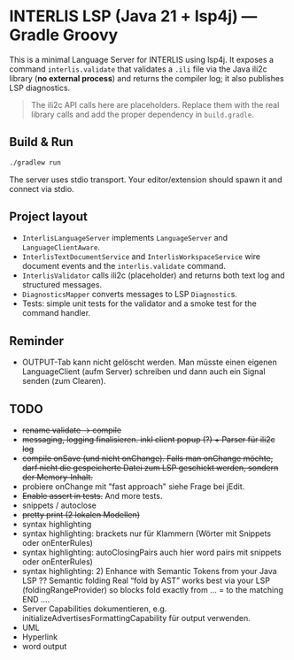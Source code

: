 # INTERLIS LSP (Java 21 + lsp4j) — Gradle Groovy

This is a minimal Language Server for INTERLIS using lsp4j. It exposes a command
`interlis.validate` that validates a `.ili` file via the Java ili2c library
(**no external process**) and returns the compiler log; it also publishes LSP diagnostics.

> The ili2c API calls here are placeholders. Replace them with the real library calls and add the proper dependency in `build.gradle`.

## Build & Run

```bash
./gradlew run
```

The server uses stdio transport. Your editor/extension should spawn it and connect via stdio.

## Project layout

- `InterlisLanguageServer` implements `LanguageServer` and `LanguageClientAware`.
- `InterlisTextDocumentService` and `InterlisWorkspaceService` wire document events and the `interlis.validate` command.
- `InterlisValidator` calls ili2c (placeholder) and returns both text log and structured messages.
- `DiagnosticsMapper` converts messages to LSP `Diagnostic`s.
- Tests: simple unit tests for the validator and a smoke test for the command handler.

## Reminder
- OUTPUT-Tab kann nicht gelöscht werden. Man müsste einen eigenen LanguageClient (aufm Server) schreiben und dann auch ein Signal senden (zum Clearen).

## TODO

- ~~rename validate -> compile~~
- ~~messaging, logging finalisieren. inkl client popup (?) + Parser für ili2c log~~
- ~~compile onSave (und nicht onChange). Falls man onChange möchte, darf nicht die gespeicherte Datei zum LSP geschickt werden, sondern der Memory-Inhalt.~~
- probiere onChange mit "fast approach" siehe Frage bei jEdit.
- ~~Enable assert in tests.~~ And more tests.
- snippets / autoclose
- ~~pretty print (2 lokalen Modellen)~~    
- syntax highlighting
- syntax highlighting: brackets nur für Klammern (Wörter mit Snippets oder onEnterRules)
- syntax highlighting: autoClosingPairs auch hier word pairs mit snippets oder onEnterRules)
- syntax highlighting: 2) Enhance with Semantic Tokens from your Java LSP ?? Semantic folding
Real “fold by AST” works best via your LSP (foldingRangeProvider) so blocks fold exactly from … = to the matching END ….
- Server Capabilities dokumentieren, e.g. initializeAdvertisesFormattingCapability für output verwenden.
- UML
- Hyperlink
- word output
 
